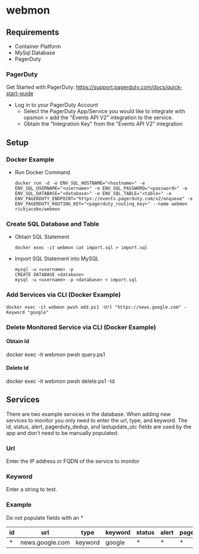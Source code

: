# webmon

## Requirements
- Container Platform
- MySql Database
- PagerDuty

### PagerDuty
Get Started with PagerDuty: https://support.pagerduty.com/docs/quick-start-guide
- Log in to your PagerDuty Account
  - Select the PagerDuty App/Service you would like to integrate with opsmon > add the "Events API V2" integration to the service. 
  - Obtain the "Integration Key" from the "Events API V2" integration

## Setup
### Docker Example
* Run Docker Command
    ````
    docker run -d -e ENV_SQL_HOSTNAME="<hostname>" -e ENV_SQL_USERNAME="<username>" -e ENV_SQL_PASSWORD="<password>" -e ENV_SQL_DATABASE="<database>" -e ENV_SQL_TABLE="<table>" -e ENV_PAGERDUTY_ENDPOINT="https://events.pagerduty.com/v2/enqueue" -e ENV_PAGERDUTY_ROUTING_KEY="<pagerduty_routing_key>" --name webmon rickjacobo/webmon
    ````


### Create SQL Database and Table
* Obtain SQL Statement
    ````
    docker exec -it webmon cat import.sql > import.sql
    ````

* Import SQL Statement into MySQL
    ````
    mysql -u <username> -p
    CREATE DATABASE <database>
    mysql -u <username> -p <database> < import.sql
    ````

### Add Services via CLI (Docker Example)
````
docker exec -it webmon pwsh add.ps1 -Url "https://news.google.com" -Keyword "google"
````

### Delete Monitored Service via CLI (Docker Example)
#### Obtain Id
docker exec -it webmon pwsh query.ps1

#### Delete Id
docker exec -it webmon pwsh delete.ps1 -Id <id>

  
## Services
There are two example services in the database. When adding new services to monitor you only need to enter the url, type, and keyword. The id, status, alert, pagerduty_dedup, and lastupdate_utc fields are used by the app and don't need to be manually populated.
### Url
Enter the IP address or FQDN of the service to monitor
  
### Keyword
Enter a string to test.

### Example
Do not populate fields with an *

| id          | url              | type      | keyword | status | alert | pagerduty_dedup | lastupdate_utc |
| ----------- | ---------------- | ----------- | ----------- | ----------- | ----------- | ----------- | ----------- |
| *           | news.google.com  | keyword  | google  |*            |*            |*            |*            |*            |

